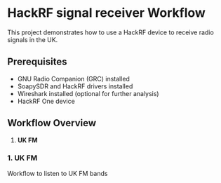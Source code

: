 # HackRF signal receiver Workflow

This project demonstrates how to use a HackRF device to receive radio signals in the UK. 

## Prerequisites

- GNU Radio Companion (GRC) installed
- SoapySDR and HackRF drivers installed
- Wireshark installed (optional for further analysis)
- HackRF One device

## Workflow Overview

1. **UK FM**



### 1. UK FM

Workflow to listen to UK FM bands 